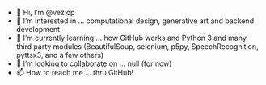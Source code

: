 - 👋 Hi, I’m @veziop
- 👀 I’m interested in ... computational design, generative art and backend development.
- 🌱 I’m currently learning ... how GitHub works and Python 3 and many third party modules (BeautifulSoup, selenium, p5py, SpeechRecognition, pyttsx3, and a few others)
- 💞️ I’m looking to collaborate on ... null (for now)
- 📫 How to reach me ... thru GitHub!

<!---
veziop/veziop is a ✨ special ✨ repository because its `README.md` (this file) appears on your GitHub profile.
You can click the Preview link to take a look at your changes.
--->
